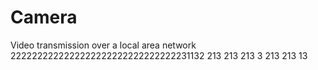 # Camera
Video transmission over a local area network
2222222222222222222222222222222231132
213
213
213
3
213
213
13

